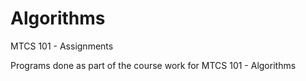 # Algorithms
MTCS 101 - Assignments

Programs done as part of the course work for MTCS 101 - Algorithms
